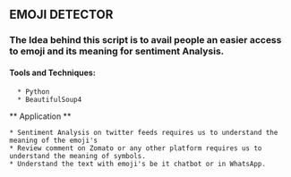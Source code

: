 ## EMOJI DETECTOR

### The Idea behind this script is to avail people an easier access to emoji and its meaning for sentiment Analysis.

#### Tools and Techniques:

      * Python 
      * BeautifulSoup4

** Application **
    
    * Sentiment Analysis on twitter feeds requires us to understand the meaning of the emoji's
    * Review comment on Zomato or any other platform requires us to understand the meaning of symbols.
    * Understand the text with emoji's be it chatbot or in WhatsApp.
